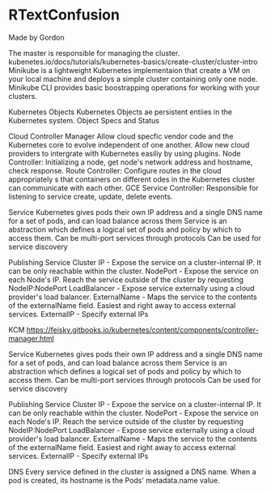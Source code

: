 # RTextConfusion

Made by Gordon

The master is responsible for managing the cluster.
kubenetes.io/docs/tutorials/kubernetes-basics/create-cluster/cluster-intro
Minikube is a lightweight Kubernetes implementaion that create a VM on your local machine and deploys a simple cluster containing only one node.
Minikube CLI provides basic boostrapping operations for working with your clusters.

Kubernetes Objects
Kubernetes Objects ae persistent entiies in the Kubernetes system.
Object Specs and Status

Cloud Controller Manager
Allow cloud specfic vendor code and the Kubernetes core to evolve independent of one another.
Allow new cloud providers to intergrate with Kubernetes easiliy by using plugins.
Node Controller: Initializing a node, get node's network address and hostname, check response.
Route Controller: Configure routes in the cloud appropriately s that containers on different odes in the Kubernetes cluster can communicate with each other. GCE
Service Controller: Responsible for listening to service create, update, delete events.


Service
Kubernetes gives pods their own IP address and a single DNS name for a set of pods, and can load balance across them
Service is an abstraction which defines a logical set of pods and policy by which to access them.
Can be multi-port services through protocols
Can be used for service discovery

Publishing Service
Cluster IP - Expose the service on a cluster-internal IP. It can be only reachable within the cluster.
NodePort - Expose the service on each Node's IP. Reach the service outside of the cluster by requesting NodeIP:NodePort
LoadBalancer - Expose service externally using a cloud provider's load balancer.
ExternalName - Maps the service to the contents of the externalName field. Easiest and right away to access external services.
ExternalIP - Specify external IPs

KCM https://feisky.gitbooks.io/kubernetes/content/components/controller-manager.html

Service
Kubernetes gives pods their own IP address and a single DNS name for a set of pods, and can load balance across them
Service is an abstraction which defines a logical set of pods and policy by which to access them.
Can be multi-port services through protocols
Can be used for service discovery

Publishing Service
Cluster IP - Expose the service on a cluster-internal IP. It can be only reachable within the cluster.
NodePort - Expose the service on each Node's IP. Reach the service outside of the cluster by requesting NodeIP:NodePort
LoadBalancer - Expose service externally using a cloud provider's load balancer.
ExternalName - Maps the service to the contents of the externalName field. Easiest and right away to access external services.
ExternalIP - Specify external IPs

DNS
Every service defined in the cluster is assigned a DNS name. 
When a pod is created, its hostname is the Pods' metadata.name value.
